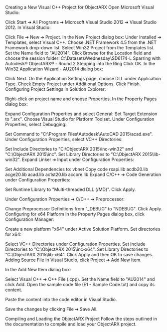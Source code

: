 Creating a New Visual C++ Project for ObjectARX Open Microsoft Visual Studio:

Click Start ➔ All Programs ➔ Microsoft Visual Studio 2012 ➔ Visual Studio 2012. In Visual Studio:

Click File ➔ New ➔ Project. In the New Project dialog box: Under Installed ➔ Templates, select Visual C++. Choose .NET Framework 4.5 from the .NET Framework drop-down list. Select Win32 Project from the Templates list. Set the Name field to "AU2014". Click Browse for the Location field and choose the session folder: C:\Datasets\Wednesday\SD6174-L Sparring with Autodesk® ObjectARX® - Round 2 Stepping into the Ring Click OK. In the Win32 Application Wizard - AU2014 dialog box:

Click Next. On the Application Settings page, choose DLL under Application Type. Check Empty Project under Additional Options. Click Finish. Configuring Project Settings In Solution Explorer:

Right-click on project name and choose Properties. In the Property Pages dialog box:

Expand Configuration Properties and select General: Set Target Extension to ".arx". Choose Visual Studio for Platform Toolset. Under Configuration Properties, select Debugging:

Set Command to "C:\Program Files\Autodesk\AutoCAD 2015\acad.exe". Under Configuration Properties, select VC++ Directories:

Set Include Directories to "C:\ObjectARX 2015\inc-win32" and "C:\ObjectARX 2015\inc". Set Library Directories to "C:\ObjectARX 2015\lib-win32". Expand Linker ➔ Input under Configuration Properties:

Set Additional Dependencies to: vbnet Copy code rxapi.lib acdb20.lib acge20.lib acad.lib ac1st20.lib accore.lib Expand C/C++ ➔ Code Generation under Configuration Properties:

Set Runtime Library to "Multi-threaded DLL (/MD)". Click Apply.

Under Configuration Properties ➔ C/C++ ➔ Preprocessor:

Change Preprocessor Definitions from "_DEBUG" to "NDEBUG". Click Apply. Configuring for x64 Platform In the Property Pages dialog box, click Configuration Manager:

Create a new platform "x64" under Active Solution Platform. Set directories for x64:

Select VC++ Directories under Configuration Properties. Set Include Directories to "C:\ObjectARX 2015\inc-x64". Set Library Directories to "C:\ObjectARX 2015\lib-x64". Click Apply and then OK to save changes. Adding Source File In Visual Studio, click Project ➔ Add New Item.

In the Add New Item dialog box:

Select Visual C++ ➔ C++ File (.cpp). Set the Name field to "AU2014" and click Add. Open the sample code file (E1 - Sample Code.txt) and copy its content.

Paste the content into the code editor in Visual Studio.

Save the changes by clicking File ➔ Save All.

Compiling and Loading the ObjectARX Project Follow the steps outlined in the documentation to compile and load your ObjectARX project.
